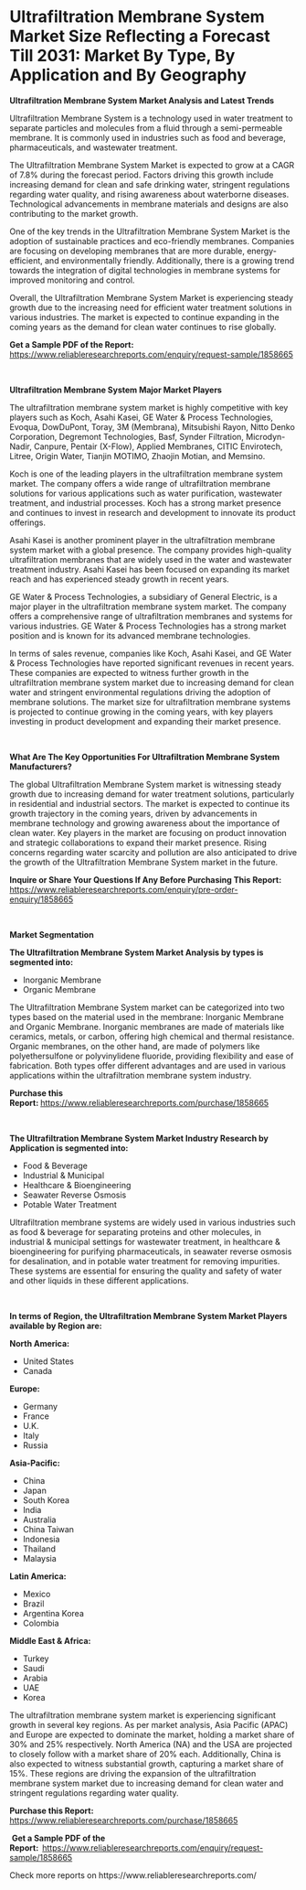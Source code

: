 <p><h1>Ultrafiltration Membrane System Market Size Reflecting a Forecast Till 2031: Market By Type, By Application and By Geography</h1></p><p><strong>Ultrafiltration Membrane System Market Analysis and Latest Trends</strong></p>
<p><p>Ultrafiltration Membrane System is a technology used in water treatment to separate particles and molecules from a fluid through a semi-permeable membrane. It is commonly used in industries such as food and beverage, pharmaceuticals, and wastewater treatment.</p><p>The Ultrafiltration Membrane System Market is expected to grow at a CAGR of 7.8% during the forecast period. Factors driving this growth include increasing demand for clean and safe drinking water, stringent regulations regarding water quality, and rising awareness about waterborne diseases. Technological advancements in membrane materials and designs are also contributing to the market growth.</p><p>One of the key trends in the Ultrafiltration Membrane System Market is the adoption of sustainable practices and eco-friendly membranes. Companies are focusing on developing membranes that are more durable, energy-efficient, and environmentally friendly. Additionally, there is a growing trend towards the integration of digital technologies in membrane systems for improved monitoring and control.</p><p>Overall, the Ultrafiltration Membrane System Market is experiencing steady growth due to the increasing need for efficient water treatment solutions in various industries. The market is expected to continue expanding in the coming years as the demand for clean water continues to rise globally.</p></p>
<p><strong>Get a Sample PDF of the Report:&nbsp;</strong> <a href="https://www.reliableresearchreports.com/enquiry/request-sample/1858665">https://www.reliableresearchreports.com/enquiry/request-sample/1858665</a></p>
<p>&nbsp;</p>
<p><strong>Ultrafiltration Membrane System Major Market Players</strong></p>
<p><p>The ultrafiltration membrane system market is highly competitive with key players such as Koch, Asahi Kasei, GE Water & Process Technologies, Evoqua, DowDuPont, Toray, 3M (Membrana), Mitsubishi Rayon, Nitto Denko Corporation, Degremont Technologies, Basf, Synder Filtration, Microdyn-Nadir, Canpure, Pentair (X-Flow), Applied Membranes, CITIC Envirotech, Litree, Origin Water, Tianjin MOTIMO, Zhaojin Motian, and Memsino.</p><p>Koch is one of the leading players in the ultrafiltration membrane system market. The company offers a wide range of ultrafiltration membrane solutions for various applications such as water purification, wastewater treatment, and industrial processes. Koch has a strong market presence and continues to invest in research and development to innovate its product offerings.</p><p>Asahi Kasei is another prominent player in the ultrafiltration membrane system market with a global presence. The company provides high-quality ultrafiltration membranes that are widely used in the water and wastewater treatment industry. Asahi Kasei has been focused on expanding its market reach and has experienced steady growth in recent years.</p><p>GE Water & Process Technologies, a subsidiary of General Electric, is a major player in the ultrafiltration membrane system market. The company offers a comprehensive range of ultrafiltration membranes and systems for various industries. GE Water & Process Technologies has a strong market position and is known for its advanced membrane technologies.</p><p>In terms of sales revenue, companies like Koch, Asahi Kasei, and GE Water & Process Technologies have reported significant revenues in recent years. These companies are expected to witness further growth in the ultrafiltration membrane system market due to increasing demand for clean water and stringent environmental regulations driving the adoption of membrane solutions. The market size for ultrafiltration membrane systems is projected to continue growing in the coming years, with key players investing in product development and expanding their market presence.</p></p>
<p>&nbsp;</p>
<p><strong>What Are The Key Opportunities For Ultrafiltration Membrane System Manufacturers?</strong></p>
<p><p>The global Ultrafiltration Membrane System market is witnessing steady growth due to increasing demand for water treatment solutions, particularly in residential and industrial sectors. The market is expected to continue its growth trajectory in the coming years, driven by advancements in membrane technology and growing awareness about the importance of clean water. Key players in the market are focusing on product innovation and strategic collaborations to expand their market presence. Rising concerns regarding water scarcity and pollution are also anticipated to drive the growth of the Ultrafiltration Membrane System market in the future.</p></p>
<p><strong>Inquire or Share Your Questions If Any Before Purchasing This Report:</strong> <a href="https://www.reliableresearchreports.com/enquiry/pre-order-enquiry/1858665">https://www.reliableresearchreports.com/enquiry/pre-order-enquiry/1858665</a></p>
<p>&nbsp;</p>
<p><strong>Market Segmentation</strong></p>
<p><strong>The Ultrafiltration Membrane System Market Analysis by types is segmented into:</strong></p>
<p><ul><li>Inorganic Membrane</li><li>Organic Membrane</li></ul></p>
<p><p>The Ultrafiltration Membrane System market can be categorized into two types based on the material used in the membrane: Inorganic Membrane and Organic Membrane. Inorganic membranes are made of materials like ceramics, metals, or carbon, offering high chemical and thermal resistance. Organic membranes, on the other hand, are made of polymers like polyethersulfone or polyvinylidene fluoride, providing flexibility and ease of fabrication. Both types offer different advantages and are used in various applications within the ultrafiltration membrane system industry.</p></p>
<p><strong>Purchase this Report:&nbsp;</strong><a href="https://www.reliableresearchreports.com/purchase/1858665">https://www.reliableresearchreports.com/purchase/1858665</a></p>
<p>&nbsp;</p>
<p><strong>The Ultrafiltration Membrane System Market Industry Research by Application is segmented into:</strong></p>
<p><ul><li>Food & Beverage</li><li>Industrial & Municipal</li><li>Healthcare & Bioengineering</li><li>Seawater Reverse Osmosis</li><li>Potable Water Treatment</li></ul></p>
<p><p>Ultrafiltration membrane systems are widely used in various industries such as food & beverage for separating proteins and other molecules, in industrial & municipal settings for wastewater treatment, in healthcare & bioengineering for purifying pharmaceuticals, in seawater reverse osmosis for desalination, and in potable water treatment for removing impurities. These systems are essential for ensuring the quality and safety of water and other liquids in these different applications.</p></p>
<p>&nbsp;</p>
<p><strong>In terms of Region, the Ultrafiltration Membrane System Market Players available by Region are:</strong></p>
<p>
    <p> <strong> North America: </strong>
        <ul>
            <li>United States</li>
            <li>Canada</li>
        </ul>
        </p> 
    <p> <strong> Europe: </strong>
        <ul>
            <li>Germany</li>
            <li>France</li>
            <li>U.K.</li>
            <li>Italy</li>
            <li>Russia</li>
        </ul>
        </p> 
    <p> <strong> Asia-Pacific: </strong>
        <ul>
            <li>China</li>
            <li>Japan</li>
            <li>South Korea</li>
            <li>India</li>
            <li>Australia</li>
            <li>China Taiwan</li>
            <li>Indonesia</li>
            <li>Thailand</li>
            <li>Malaysia</li>
        </ul>
        </p> 
    <p> <strong> Latin America: </strong>
        <ul>
            <li>Mexico</li>
            <li>Brazil</li>
            <li>Argentina Korea</li>
            <li>Colombia</li>
        </ul>
        </p> 
    <p> <strong> Middle East & Africa: </strong>
        <ul>
            <li>Turkey</li>
            <li>Saudi</li>
            <li>Arabia</li>
            <li>UAE</li>
            <li>Korea</li>
        </ul>
    </p>
    </p>
<p><p>The ultrafiltration membrane system market is experiencing significant growth in several key regions. As per market analysis, Asia Pacific (APAC) and Europe are expected to dominate the market, holding a market share of 30% and 25% respectively. North America (NA) and the USA are projected to closely follow with a market share of 20% each. Additionally, China is also expected to witness substantial growth, capturing a market share of 15%. These regions are driving the expansion of the ultrafiltration membrane system market due to increasing demand for clean water and stringent regulations regarding water quality.</p></p>
<p><strong>Purchase this Report: </strong><a href="https://www.reliableresearchreports.com/purchase/1858665">https://www.reliableresearchreports.com/purchase/1858665</a></p>
<p>&nbsp;<strong>Get a Sample PDF of the Report:&nbsp;&nbsp;</strong><a href="https://www.reliableresearchreports.com/enquiry/request-sample/1858665">https://www.reliableresearchreports.com/enquiry/request-sample/1858665</a></p>
<p><strong></strong></p>
<p>Check more reports on https://www.reliableresearchreports.com/</p>